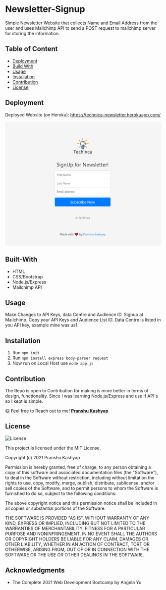 # Newsletter-Signup

Simple Newsletter Website that collects Name and Email Address from the user and uses Mailchimp API to send a POST request to mailchimp server for storing the information. 

## Table of Content 

* [Deployment](#deployment)
* [Build With](#built-with)
* [Usage](#usage)
* [Installation](#installation)
* [Contribution](#contribution)
* [License](#license)

## Deployment 

Deployed Website (on Heroku): https://technica-newsletter.herokuapp.com/

![Newsletter-Signup](public/images/Capture.png)


## Built-With

  * HTML
  * CSS/Bootstrap
  * Node.js/Express
  * Mailchimp API

## Usage

Make Changes to API Keys, data Centre and Audience ID. Signup at Mailchimp. Copy your API Keys and Audience List ID. Data Centre is listed in you API key, example mine was us1. 

## Installation

1. Run `npm init`
2. Run `npm install express body-parser request`
3. Now run on Local Host use `node app.js`

## Contribution

The Repo is open to Contribution for making is more better in terms of design, functionality. Since I was learning Node.js/Express and use if API's so I kept is simple. 

😃 Feel free to Reach out to me! **[Pranshu Kashyap](https://github.com/pranshukas)** 


## License

![License](https://img.shields.io/badge/license-MIT%20License-blue.svg)

This project is licensed under the MIT License.

Copyright (c) 2021 Pranshu Kashyap

Permission is hereby granted, free of charge, to any person obtaining a copy
of this software and associated documentation files (the "Software"), to deal
in the Software without restriction, including without limitation the rights
to use, copy, modify, merge, publish, distribute, sublicense, and/or sell
copies of the Software, and to permit persons to whom the Software is
furnished to do so, subject to the following conditions:

The above copyright notice and this permission notice shall be included in all
copies or substantial portions of the Software.

THE SOFTWARE IS PROVIDED "AS IS", WITHOUT WARRANTY OF ANY KIND, EXPRESS OR
IMPLIED, INCLUDING BUT NOT LIMITED TO THE WARRANTIES OF MERCHANTABILITY,
FITNESS FOR A PARTICULAR PURPOSE AND NONINFRINGEMENT. IN NO EVENT SHALL THE
AUTHORS OR COPYRIGHT HOLDERS BE LIABLE FOR ANY CLAIM, DAMAGES OR OTHER
LIABILITY, WHETHER IN AN ACTION OF CONTRACT, TORT OR OTHERWISE, ARISING FROM,
OUT OF OR IN CONNECTION WITH THE SOFTWARE OR THE USE OR OTHER DEALINGS IN THE
SOFTWARE.

## Acknowledgments

  * The Complete 2021 Web Development Bootcamp by Angela Yu
